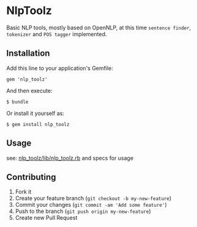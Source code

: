 # NlpToolz

Basic NLP tools, mostly based on OpenNLP, at this time `sentence finder`, `tokenizer` and `POS tagger` implemented.

## Installation

Add this line to your application's Gemfile:

    gem 'nlp_toolz'

And then execute:

    $ bundle

Or install it yourself as:

    $ gem install nlp_toolz

## Usage

see: [nlp_toolz/lib/nlp_toolz.rb](lib/nlp_toolz.rb) and specs for usage

## Contributing

1. Fork it
2. Create your feature branch (`git checkout -b my-new-feature`)
3. Commit your changes (`git commit -am 'Add some feature'`)
4. Push to the branch (`git push origin my-new-feature`)
5. Create new Pull Request
